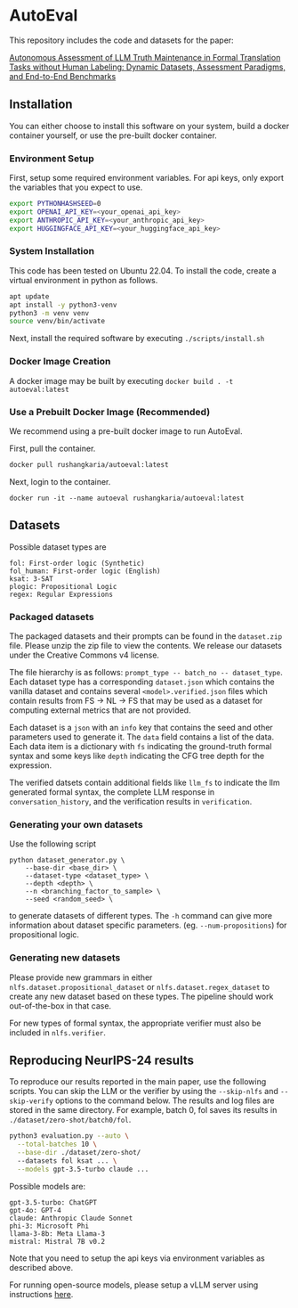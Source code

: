 # AutoEval

This repository includes the code and datasets for the paper:


[Autonomous Assessment of LLM Truth Maintenance in Formal Translation Tasks without Human Labeling: Dynamic Datasets, Assessment Paradigms, and End-to-End Benchmarks](https://arxiv.org/abs/2403.18327)


## Installation
You can either choose to install this software on your system, build a docker container yourself, or use the pre-built docker container.

### Environment Setup
First, setup some required environment variables. For api keys, only export the variables that you expect to use.
```bash
export PYTHONHASHSEED=0
export OPENAI_API_KEY=<your_openai_api_key>
export ANTHROPIC_API_KEY=<your_anthropic_api_key>
export HUGGINGFACE_API_KEY=<your_huggingface_api_key>
```

### System Installation
This code has been tested on Ubuntu 22.04. To install the code, create a virtual environment in python as follows.
```bash
apt update
apt install -y python3-venv
python3 -m venv venv
source venv/bin/activate
```
Next, install the required software by executing `./scripts/install.sh`

### Docker Image Creation
A docker image may be built by executing `docker build . -t autoeval:latest`

### Use a Prebuilt Docker Image (Recommended)
We recommend using a pre-built docker image to run AutoEval.

First, pull the container.
```bash
docker pull rushangkaria/autoeval:latest
```
Next, login to the container.
```
docker run -it --name autoeval rushangkaria/autoeval:latest
```

## Datasets
Possible dataset types are
```
fol: First-order logic (Synthetic)
fol_human: First-order logic (English)
ksat: 3-SAT
plogic: Propositional Logic
regex: Regular Expressions
```

### Packaged datasets
The packaged datasets and their prompts can be found in the `dataset.zip`
file. Please unzip the zip file to view the contents. We release our datasets
under the Creative Commons v4 license.

The file hierarchy is as follows: `prompt_type -- batch_no -- dataset_type`.
Each dataset type has a corresponding `dataset.json` which contains the vanilla
dataset and contains several `<model>.verified.json` files which contain
results from FS -> NL -> FS that may be used as a dataset for computing external
metrics that are not provided.

Each dataset is a `json` with an `info` key that contains the seed and other
parameters used to generate it. The `data` field contains a list of the data.
Each data item is a dictionary with `fs` indicating the ground-truth formal syntax
and some keys like `depth` indicating the CFG tree depth for the expression.

The verified datsets contain additional fields like `llm_fs` to indicate the
llm generated formal syntax, the complete LLM response in `conversation_history`,
and the verification results in `verification`.

### Generating your own datasets
Use the following script
```
python dataset_generator.py \
    --base-dir <base_dir> \
    --dataset-type <dataset_type> \
    --depth <depth> \
    --n <branching_factor_to_sample> \
    --seed <random_seed> \
```
to generate datasets of different types. The `-h` command can give more
information about dataset specific parameters. (eg. `--num-propositions`) for
propositional logic.

### Generating new datasets
Please provide new grammars in either `nlfs.dataset.propositional_dataset` or
`nlfs.dataset.regex_dataset` to create any new dataset based on these types.
The pipeline should work out-of-the-box in that case.

For new types of formal syntax, the appropriate verifier must also be included
in `nlfs.verifier`.

## Reproducing NeurIPS-24 results

To reproduce our results reported in the main paper, use the following scripts.
You can skip the LLM or the verifier by using the `--skip-nlfs` and `--skip-verify`
options to the command below. The results and log files are stored in the same
directory. For example, batch 0, fol saves its results in 
`./dataset/zero-shot/batch0/fol`.
```bash
python3 evaluation.py --auto \
  --total-batches 10 \
  --base-dir ./dataset/zero-shot/
  --datasets fol ksat ... \
  --models gpt-3.5-turbo claude ...
```

Possible models are:
```
gpt-3.5-turbo: ChatGPT
gpt-4o: GPT-4
claude: Anthropic Claude Sonnet
phi-3: Microsoft Phi
llama-3-8b: Meta Llama-3
mistral: Mistral 7B v0.2
```
Note that you need to setup the api keys via environment variables as described
above.

For running open-source models, please setup a vLLM server using instructions
[here](https://docs.vllm.ai/en/stable/serving/openai_compatible_server.html).